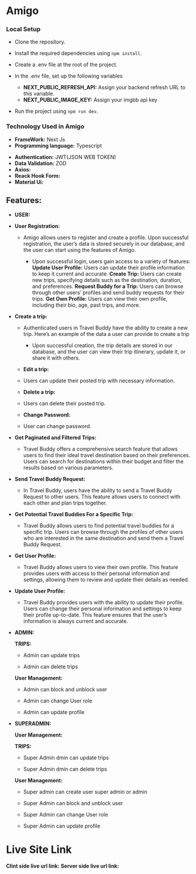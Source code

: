 # **Amigo**

### **Local Setup**

- Clone the repository.
- Install the required dependencies using `npm install`.
- Create a .env file at the root of the project.
- In the .env file, set up the following variables

  - **NEXT_PUBLIC_REFRESH_API:** Assign your backend refresh URL to this variable.
  - **NEXT_PUBLIC_IMAGE_KEY:** Assign your imgbb api key

- Run the project using `npm run dev`.

### **Technology Used in Amigo**

- **FrameWork:** Next Js
- **Programming language:** Typescript

* **Authentication:** JWT(JSON WEB TOKEN)
* **Data Validation:** ZOD
* **Axios:**
* **Reack Hook Form:**
* **Material Ui:**

## **Features:**

- **USER:**
- **User Registration:**

  - Amigo allows users to register and create a profile.
    Upon successful registration, the user’s data is stored securely in our database, and the user can start using the features of Amigo.

    - Upon successful login, users gain access to a variety of features:
      **Update User Profile:** Users can update their profile information to keep it current and accurate.
      **Create Trip:** Users can create new trips, specifying details such as the destination, duration, and preferences.
      **Request Buddy for a Trip:** Users can browse through other users’ profiles and send buddy requests for their trips.
      **Get Own Profile:** Users can view their own profile, including their bio, age, past trips, and more.

- **Create a trip:**

  - Authenticated users in Travel Buddy have the ability to create a new trip. Here’s an example of the data a user can provide to create a trip

    - Upon successful creation, the trip details are stored in our database, and the user can view their trip itinerary, update it, or share it with others.

  - **Edit a trip:**

  - Users can update their posted trip with necessary information.

  - **Delete a trip:**

  - Users can delete their posted trip.

  - **Change Password:**

  - User can change password.

- **Get Paginated and Filtered Trips:**

  - Travel Buddy offers a comprehensive search feature that allows users to find their ideal travel destination based on their preferences. Users can search for destinations within their budget and filter the results based on various parameters.

- **Send Travel Buddy Request:**

  - In Travel Buddy, users have the ability to send a Travel Buddy Request to other users. This feature allows users to connect with each other and plan trips together.

- **Get Potential Travel Buddies For a Specific Trip:**

  - Travel Buddy allows users to find potential travel buddies for a specific trip. Users can browse through the profiles of other users who are interested in the same destination and send them a Travel Buddy Request.

- **Get User Profile:**

  - Travel Buddy allows users to view their own profile. This feature provides users with access to their personal information and settings, allowing them to review and update their details as needed.

- **Update User Profile:**

  - Travel Buddy provides users with the ability to update their profile. Users can change their personal information and settings to keep their profile up-to-date. This feature ensures that the user’s information is always current and accurate.

- **ADMIN:**

  **TRIPS:**

  - Admin can update trips

  - Admin can delete trips

  **User Management:**

  - Admin can block and unblock user

  - Admin can change User role

  - Admin can update profile

- **SUPERADMIN:**

  **User Management:**

  **TRIPS:**

  - Super Admin dmin can update trips

  - Super Admin dmin can delete trips

  **User Management:**

  - Super admin can create user super admin or admin

  - Super Admin can block and unblock user

  - Super Admin can change User role

  - Super Admin can update profile

# Live Site Link

**Clint side live url link:**
**Server side live url link:**
